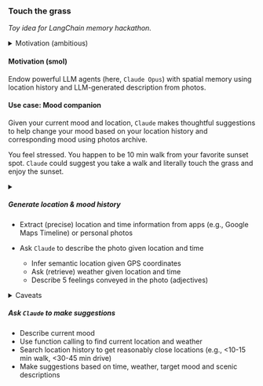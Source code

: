 ### Touch the grass

*Toy idea for LangChain memory hackathon.*

<details><summary> Motivation (ambitious)</summary>

Endow powerful LLM agents with spatial memory using location history and access to notes, social circle, historical information to recreate memories for therapeutic, artistic or entertainment purpose.

*pushing it...*

You can plug in spatial memories of other people to activate "View As" type of experiences.
</details>

#### Motivation (smol)

Endow powerful LLM agents (here, `Claude Opus`) with spatial memory using location history and LLM-generated description from photos.

#### Use case: Mood companion

Given your current mood and location, `Claude` makes thoughtful suggestions to help change your mood based on your location history and corresponding mood using photos archive.

You feel stressed. You happen to be 10 min walk from your favorite sunset spot. `Claude` could suggest you take a walk and literally touch the grass and enjoy the sunset.

<details><summary></summary>
Clearly, these search suggestions can be much more interesting and elaborate based on customization.
</details>

##### Generate location & mood history
- Extract (precise) location and time information from apps (e.g., Google Maps Timeline) or personal photos

- Ask `Claude` to describe the photo given location and time
    - Infer semantic location given GPS coordinates
    - Ask (retrieve) weather given location and time
    - Describe 5 feelings conveyed in the photo (adjectives)

<details>
  <summary>Caveats</summary>
  
  - Location history from Google Maps is hit or miss depending on your settings.
  - If you have your location history turned on, Google provides `semantic inferred location` so you can skip GPS location.
  - `Claude` API does not allow image URLs as input (yet)

</details>


##### Ask `Claude` to make suggestions
- Describe current mood
- Use function calling to find current location and weather
- Search location history to get reasonably close locations (e.g., <10-15 min walk, <30-45 min drive)
- Make suggestions based on time, weather, target mood and scenic descriptions
